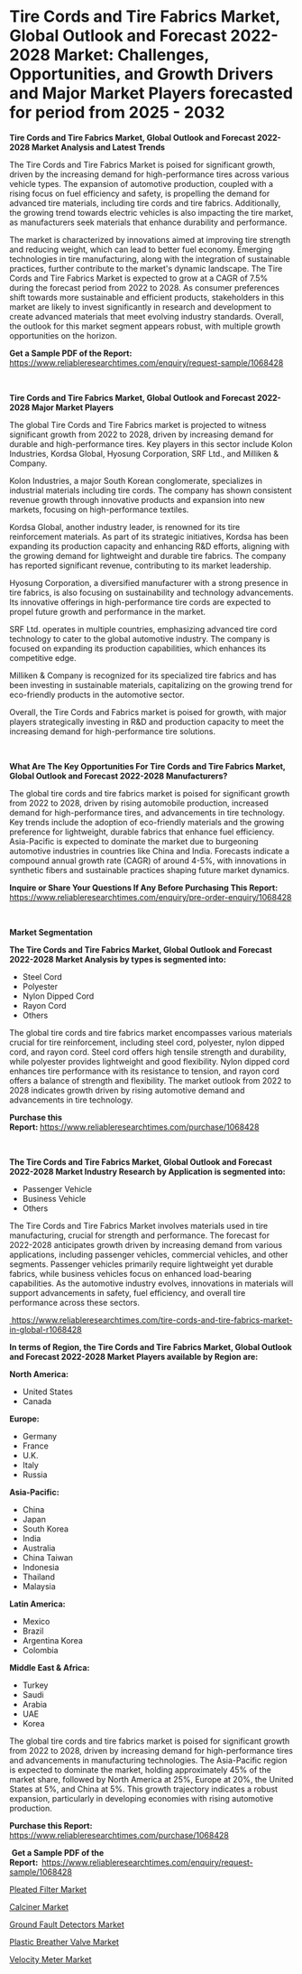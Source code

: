 <p><h1>Tire Cords and Tire Fabrics Market, Global Outlook and Forecast 2022-2028 Market: Challenges, Opportunities, and Growth Drivers and Major Market Players forecasted for period from 2025 - 2032</h1></p><p><strong>Tire Cords and Tire Fabrics Market, Global Outlook and Forecast 2022-2028 Market Analysis and Latest Trends</strong></p>
<p><p>The Tire Cords and Tire Fabrics Market is poised for significant growth, driven by the increasing demand for high-performance tires across various vehicle types. The expansion of automotive production, coupled with a rising focus on fuel efficiency and safety, is propelling the demand for advanced tire materials, including tire cords and tire fabrics. Additionally, the growing trend towards electric vehicles is also impacting the tire market, as manufacturers seek materials that enhance durability and performance.</p><p>The market is characterized by innovations aimed at improving tire strength and reducing weight, which can lead to better fuel economy. Emerging technologies in tire manufacturing, along with the integration of sustainable practices, further contribute to the market's dynamic landscape. The Tire Cords and Tire Fabrics Market is expected to grow at a CAGR of 7.5% during the forecast period from 2022 to 2028. As consumer preferences shift towards more sustainable and efficient products, stakeholders in this market are likely to invest significantly in research and development to create advanced materials that meet evolving industry standards. Overall, the outlook for this market segment appears robust, with multiple growth opportunities on the horizon.</p></p>
<p><strong>Get a Sample PDF of the Report:&nbsp;</strong> <a href="https://www.reliableresearchtimes.com/enquiry/request-sample/1068428?utm_campaign=3546&utm_medium=2&utm_source=Github&utm_content=ia&utm_term=21032025&utm_id=tire-cords-and-tire-fabrics-market-global-outlook-and-forecast-2022-2028">https://www.reliableresearchtimes.com/enquiry/request-sample/1068428</a></p>
<p>&nbsp;</p>
<p><strong>Tire Cords and Tire Fabrics Market, Global Outlook and Forecast 2022-2028 Major Market Players</strong></p>
<p><p>The global Tire Cords and Tire Fabrics market is projected to witness significant growth from 2022 to 2028, driven by increasing demand for durable and high-performance tires. Key players in this sector include Kolon Industries, Kordsa Global, Hyosung Corporation, SRF Ltd., and Milliken & Company.</p><p>Kolon Industries, a major South Korean conglomerate, specializes in industrial materials including tire cords. The company has shown consistent revenue growth through innovative products and expansion into new markets, focusing on high-performance textiles.</p><p>Kordsa Global, another industry leader, is renowned for its tire reinforcement materials. As part of its strategic initiatives, Kordsa has been expanding its production capacity and enhancing R&D efforts, aligning with the growing demand for lightweight and durable tire fabrics. The company has reported significant revenue, contributing to its market leadership.</p><p>Hyosung Corporation, a diversified manufacturer with a strong presence in tire fabrics, is also focusing on sustainability and technology advancements. Its innovative offerings in high-performance tire cords are expected to propel future growth and performance in the market.</p><p>SRF Ltd. operates in multiple countries, emphasizing advanced tire cord technology to cater to the global automotive industry. The company is focused on expanding its production capabilities, which enhances its competitive edge. </p><p>Milliken & Company is recognized for its specialized tire fabrics and has been investing in sustainable materials, capitalizing on the growing trend for eco-friendly products in the automotive sector.</p><p>Overall, the Tire Cords and Fabrics market is poised for growth, with major players strategically investing in R&D and production capacity to meet the increasing demand for high-performance tire solutions.</p></p>
<p>&nbsp;</p>
<p><strong>What Are The Key Opportunities For Tire Cords and Tire Fabrics Market, Global Outlook and Forecast 2022-2028 Manufacturers?</strong></p>
<p><p>The global tire cords and tire fabrics market is poised for significant growth from 2022 to 2028, driven by rising automobile production, increased demand for high-performance tires, and advancements in tire technology. Key trends include the adoption of eco-friendly materials and the growing preference for lightweight, durable fabrics that enhance fuel efficiency. Asia-Pacific is expected to dominate the market due to burgeoning automotive industries in countries like China and India. Forecasts indicate a compound annual growth rate (CAGR) of around 4-5%, with innovations in synthetic fibers and sustainable practices shaping future market dynamics.</p></p>
<p><strong>Inquire or Share Your Questions If Any Before Purchasing This Report:</strong> <a href="https://www.reliableresearchtimes.com/enquiry/pre-order-enquiry/1068428?utm_campaign=3546&utm_medium=2&utm_source=Github&utm_content=ia&utm_term=21032025&utm_id=tire-cords-and-tire-fabrics-market-global-outlook-and-forecast-2022-2028">https://www.reliableresearchtimes.com/enquiry/pre-order-enquiry/1068428</a></p>
<p>&nbsp;</p>
<p><strong>Market Segmentation</strong></p>
<p><strong>The Tire Cords and Tire Fabrics Market, Global Outlook and Forecast 2022-2028 Market Analysis by types is segmented into:</strong></p>
<p><ul><li>Steel Cord</li><li>Polyester</li><li>Nylon Dipped Cord</li><li>Rayon Cord</li><li>Others</li></ul></p>
<p><p>The global tire cords and tire fabrics market encompasses various materials crucial for tire reinforcement, including steel cord, polyester, nylon dipped cord, and rayon cord. Steel cord offers high tensile strength and durability, while polyester provides lightweight and good flexibility. Nylon dipped cord enhances tire performance with its resistance to tension, and rayon cord offers a balance of strength and flexibility. The market outlook from 2022 to 2028 indicates growth driven by rising automotive demand and advancements in tire technology.</p></p>
<p><strong>Purchase this Report:&nbsp;</strong><a href="https://www.reliableresearchtimes.com/purchase/1068428?utm_campaign=3546&utm_medium=2&utm_source=Github&utm_content=ia&utm_term=21032025&utm_id=tire-cords-and-tire-fabrics-market-global-outlook-and-forecast-2022-2028">https://www.reliableresearchtimes.com/purchase/1068428</a></p>
<p>&nbsp;</p>
<p><strong>The Tire Cords and Tire Fabrics Market, Global Outlook and Forecast 2022-2028 Market Industry Research by Application is segmented into:</strong></p>
<p><ul><li>Passenger Vehicle</li><li>Business Vehicle</li><li>Others</li></ul></p>
<p><p>The Tire Cords and Tire Fabrics Market involves materials used in tire manufacturing, crucial for strength and performance. The forecast for 2022-2028 anticipates growth driven by increasing demand from various applications, including passenger vehicles, commercial vehicles, and other segments. Passenger vehicles primarily require lightweight yet durable fabrics, while business vehicles focus on enhanced load-bearing capabilities. As the automotive industry evolves, innovations in materials will support advancements in safety, fuel efficiency, and overall tire performance across these sectors.</p></p>
<p><a href="https://www.reliableresearchtimes.com/tire-cords-and-tire-fabrics-market-in-global-r1068428?utm_campaign=3546&utm_medium=2&utm_source=Github&utm_content=ia&utm_term=21032025&utm_id=tire-cords-and-tire-fabrics-market-global-outlook-and-forecast-2022-2028">&nbsp;https://www.reliableresearchtimes.com/tire-cords-and-tire-fabrics-market-in-global-r1068428</a></p>
<p><strong>In terms of Region, the Tire Cords and Tire Fabrics Market, Global Outlook and Forecast 2022-2028 Market Players available by Region are:</strong></p>
<p>
    <p> <strong> North America: </strong>
        <ul>
            <li>United States</li>
            <li>Canada</li>
        </ul>
        </p> 
    <p> <strong> Europe: </strong>
        <ul>
            <li>Germany</li>
            <li>France</li>
            <li>U.K.</li>
            <li>Italy</li>
            <li>Russia</li>
        </ul>
        </p> 
    <p> <strong> Asia-Pacific: </strong>
        <ul>
            <li>China</li>
            <li>Japan</li>
            <li>South Korea</li>
            <li>India</li>
            <li>Australia</li>
            <li>China Taiwan</li>
            <li>Indonesia</li>
            <li>Thailand</li>
            <li>Malaysia</li>
        </ul>
        </p> 
    <p> <strong> Latin America: </strong>
        <ul>
            <li>Mexico</li>
            <li>Brazil</li>
            <li>Argentina Korea</li>
            <li>Colombia</li>
        </ul>
        </p> 
    <p> <strong> Middle East & Africa: </strong>
        <ul>
            <li>Turkey</li>
            <li>Saudi</li>
            <li>Arabia</li>
            <li>UAE</li>
            <li>Korea</li>
        </ul>
    </p>
    </p>
<p><p>The global tire cords and tire fabrics market is poised for significant growth from 2022 to 2028, driven by increasing demand for high-performance tires and advancements in manufacturing technologies. The Asia-Pacific region is expected to dominate the market, holding approximately 45% of the market share, followed by North America at 25%, Europe at 20%, the United States at 5%, and China at 5%. This growth trajectory indicates a robust expansion, particularly in developing economies with rising automotive production.</p></p>
<p><strong>Purchase this Report: </strong><a href="https://www.reliableresearchtimes.com/purchase/1068428?utm_campaign=3546&utm_medium=2&utm_source=Github&utm_content=ia&utm_term=21032025&utm_id=tire-cords-and-tire-fabrics-market-global-outlook-and-forecast-2022-2028">https://www.reliableresearchtimes.com/purchase/1068428</a></p>
<p>&nbsp;<strong>Get a Sample PDF of the Report:&nbsp;&nbsp;</strong><a href="https://www.reliableresearchtimes.com/enquiry/request-sample/1068428?utm_campaign=3546&utm_medium=2&utm_source=Github&utm_content=ia&utm_term=21032025&utm_id=tire-cords-and-tire-fabrics-market-global-outlook-and-forecast-2022-2028">https://www.reliableresearchtimes.com/enquiry/request-sample/1068428</a></p>
<p><strong></strong></p>
<p><p><a href="https://www.linkedin.com/pulse/upcoming-boom-pleated-filter-market-projections-end-use-application-tnese?utm_campaign=3546&utm_medium=2&utm_source=Github&utm_content=ia&utm_term=21032025&utm_id=tire-cords-and-tire-fabrics-market-global-outlook-and-forecast-2022-2028">Pleated Filter Market</a></p><p><a href="https://www.linkedin.com/pulse/financial-overview-market-analysis-calciner-shareholding-ip0ae?utm_campaign=3546&utm_medium=2&utm_source=Github&utm_content=ia&utm_term=21032025&utm_id=tire-cords-and-tire-fabrics-market-global-outlook-and-forecast-2022-2028">Calciner Market</a></p><p><a href="https://www.linkedin.com/pulse/global-ground-fault-detectors-market-size-growth-outlook-efe8e?utm_campaign=3546&utm_medium=2&utm_source=Github&utm_content=ia&utm_term=21032025&utm_id=tire-cords-and-tire-fabrics-market-global-outlook-and-forecast-2022-2028">Ground Fault Detectors Market</a></p><p><a href="https://www.linkedin.com/pulse/plastic-breather-valve-market-size-value-report-growth-potential-xzone?utm_campaign=3546&utm_medium=2&utm_source=Github&utm_content=ia&utm_term=21032025&utm_id=tire-cords-and-tire-fabrics-market-global-outlook-and-forecast-2022-2028">Plastic Breather Valve Market</a></p><p><a href="https://www.linkedin.com/pulse/revenue-demand-forecast-velocity-meter-industry-projected-vmlnf?utm_campaign=3546&utm_medium=2&utm_source=Github&utm_content=ia&utm_term=21032025&utm_id=tire-cords-and-tire-fabrics-market-global-outlook-and-forecast-2022-2028">Velocity Meter Market</a></p></p>